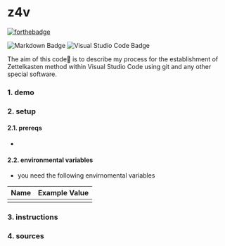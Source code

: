 
# z4v
[![forthebadge](https://forthebadge.com/images/badges/powered-by-coffee.svg)](https://forthebadge.com)

![Markdown Badge](https://img.shields.io/badge/Markdown-000?logo=markdown&logoColor=fff&style=flat)
![Visual Studio Code Badge](https://img.shields.io/badge/Visual%20Studio%20Code-007ACC?logo=visualstudiocode&logoColor=fff&style=flat)

The aim of this code🎯 is to describe my process for the establishment of Zettelkasten method within Visual Studio Code using git and any other special software. 

### 1. demo
### 2. setup
#### 2.1. prereqs
* 

#### 2.2. environmental variables
* you need the following envirnomental variables

Name | Example Value
-----|--------------
     |

### 3. instructions


### 4. sources